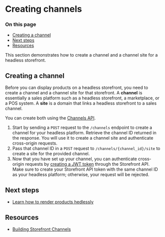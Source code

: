 # Creating channels

<div class="otp" id="no-index">

### On this page
- [Creating a channel](#creating-a-channel)
- [Next steps](#next-steps)
- [Resources](#resources)

</div>

This section demonstrates how to create a channel and a channel site for a headless storefront.

## Creating a channel

Before you can display products on a headless storefront, you need to create a channel and a channel site for that storefront. A **channel** is essentially a sales platform such as a headless storefront, a marketplace, or a POS system. A **site** is a domain that links a headless storefront to a sales channel.

You can create both using the [Channels API](https://developer.bigcommerce.com/api-reference/store-management/channels).

1. Start by sending a `POST` request to the `/channels` endpoint to create a channel for your headless platform. Retrieve the channel ID returned in the response. You will use it to create a channel site and authenticate cross-origin requests.
2. Pass that channel ID in a `POST` request to `/channels/{channel_id}/site` to create a site for the provided channel.
3. Now that you have set up your channel, you can authenticate cross-origin requests by [creating a JWT token](https://developer.bigcommerce.com/api-reference/storefront/graphql#tokens-via-api) through the Storefront API. Make sure to create your Storefront API token with the same channel ID as your headless platform; otherwise, your request will be rejected.

## Next steps

- [Learn how to render products hedlessly](#products)

## Resources

- [Building Storefront Channels](https://developer.bigcommerce.com/api-docs/channels/tutorials/storefront)